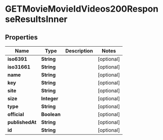 

# GETMovieMovieIdVideos200ResponseResultsInner


## Properties

| Name | Type | Description | Notes |
|------------ | ------------- | ------------- | -------------|
|**iso6391** | **String** |  |  [optional] |
|**iso31661** | **String** |  |  [optional] |
|**name** | **String** |  |  [optional] |
|**key** | **String** |  |  [optional] |
|**site** | **String** |  |  [optional] |
|**size** | **Integer** |  |  [optional] |
|**type** | **String** |  |  [optional] |
|**official** | **Boolean** |  |  [optional] |
|**publishedAt** | **String** |  |  [optional] |
|**id** | **String** |  |  [optional] |



